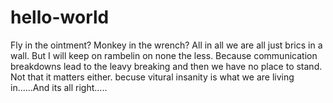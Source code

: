# hello-world
Fly in the ointment? Monkey in the wrench? 
All in all we are all just brics in a wall. But I will keep on rambelin on none the less. Because communication breakdowns lead to the leavy breaking and then we have no place to stand. Not that it matters either. becuse vitural insanity is what we are living in......And its all right..... 
